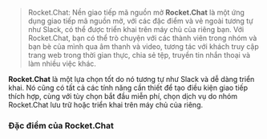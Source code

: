 > Rocket.Chat: Nền giao tiếp mã nguồn mở
**Rocket.Chat** là một ứng dụng giao tiếp mã nguồn mở, với các đặc điểm và vẻ ngoài tương tự như Slack, có thể được triển khai trên máy chủ của riêng bạn. Với Rocket.Chat, bạn có thể trò chuyện với các thành viên trong nhóm và bạn bè của mình qua âm thanh và video, tương tác với khách truy cập trang web trong thời gian thực, chia sẻ tệp, truyền tin nhắn thoại và làm nhiều việc khác.
  
**Rocket.Chat** là một lựa chọn tốt do nó tương tự như Slack và dễ dàng triển khai. Nó cũng có tất cả các tính năng cần thiết để tạo điều kiện giao tiếp thích hợp, cùng với tùy chọn bắt đầu miễn phí, chọn dịch vụ do nhóm Rocket.Chat lưu trữ hoặc triển khai trên máy chủ của riêng.

### Đặc điểm của Rocket.Chat

